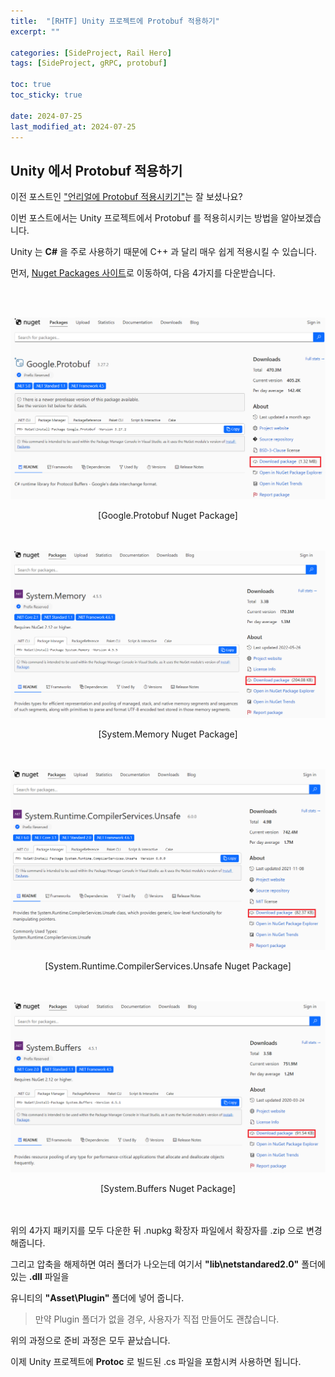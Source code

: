 ```yaml
---
title:  "[RHTF] Unity 프로젝트에 Protobuf 적용하기"
excerpt: ""

categories: [SideProject, Rail Hero]
tags: [SideProject, gRPC, protobuf]

toc: true
toc_sticky: true
 
date: 2024-07-25
last_modified_at: 2024-07-25
---
```


## Unity 에서 Protobuf 적용하기

이전 포스트인 ["언리얼에 Protobuf 적용시키기"](https://mgcllee.github.io/posts/RHTF_FirstNet/)는 잘 보셨나요?  

이번 포스트에서는 Unity 프로젝트에서 Protobuf 를 적용히시키는 방법을 알아보겠습니다.  

Unity 는 **C#** 을 주로 사용하기 때문에 C++ 과 달리 매우 쉽게 적용시킬 수 있습니다.  

먼저, [Nuget Packages 사이트](https://www.nuget.org/packages)로 이동하여, 다음 4가지를 다운받습니다.  

<br/>
<br/>

![Nuget_01](/assets/img/side_project_img/cs_protobuf_01.png)  
<center>[Google.Protobuf Nuget Package]</center>

<br/>
<br/>

![Nuget_02](/assets/img/side_project_img/cs_protobuf_02.png)  
<center>[System.Memory Nuget Package]</center>

<br/>
<br/>

![Nuget_03](/assets/img/side_project_img/cs_protobuf_03.png)  
<center>[System.Runtime.CompilerServices.Unsafe Nuget Package]</center>

<br/>
<br/>

![Nuget_04](/assets/img/side_project_img/cs_protobuf_04.png)  
<center>[System.Buffers Nuget Package]</center>

<br/>
<br/>

위의 4가지 패키지를 모두 다운한 뒤 .nupkg 확장자 파일에서 확장자를 .zip 으로 변경해줍니다.  

그리고 압축을 해제하면 여러 폴더가 나오는데 여기서 **"lib\netstandared2.0\"** 폴더에 있는 **.dll** 파일을  

유니티의 **"Asset\Plugin\"** 폴더에 넣어 줍니다.  

> 만약 Plugin 폴더가 없을 경우, 사용자가 직접 만들어도 괜찮습니다.  

위의 과정으로 준비 과정은 모두 끝났습니다.  

이제 Unity 프로젝트에 **Protoc** 로 빌드된 .cs 파일을 포함시켜 사용하면 됩니다.  